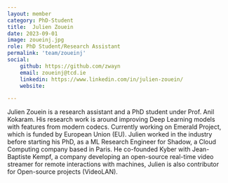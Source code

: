 ```yaml
---
layout: member
category: PhD-Student
title:  Julien Zouein
date: 2023-09-01
image: zoueinj.jpg
role: PhD Student/Research Assistant
permalink: 'team/zoueinj'
social:
    github: https://github.com/zwayn
    email: zoueinj@tcd.ie
    linkedin: https://www.linkedin.com/in/julien-zouein/
    website: 

---
```


Julien Zouein is a research assistant and a PhD student under Prof. Anil
Kokaram. His research work is around improving Deep Learning models with
features from modern codecs.
Currently working on Emerald Project, which is funded by European Union (EU).
Julien worked in the industry before starting his PhD, as a ML Research Engineer
for Shadow, a Cloud Computing company based in Paris. He co-founded Kyber with
Jean-Baptiste Kempf, a company developing an open-source real-time video
streamer for remote interactions with machines, Julien is also contributor for
Open-source projects (VideoLAN).
